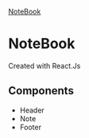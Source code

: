 [NoteBook](http://bit.ly/note12book)

# NoteBook
Created with React.Js

## Components
* Header
* Note
* Footer
